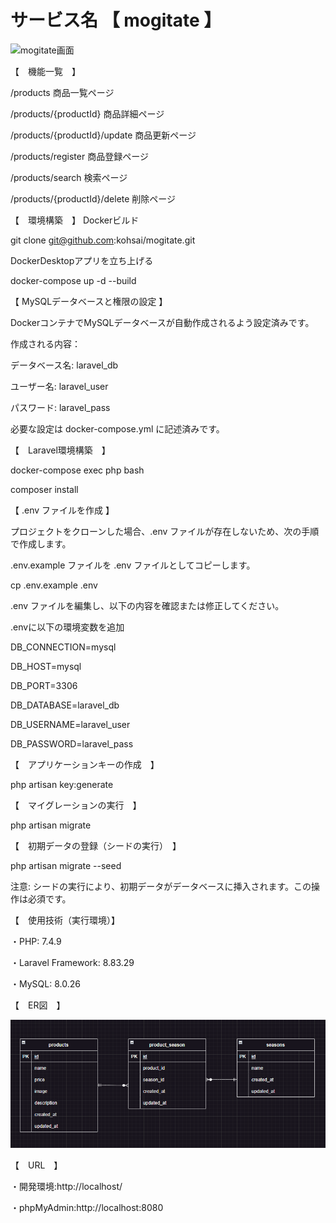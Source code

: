 # サービス名 【 mogitate 】

![mogitate画面](<商品一覧ページ (1).png>)

【　機能一覧　】

/products                       商品一覧ページ

/products/{productId}	        商品詳細ページ

/products/{productId}/update    商品更新ページ

/products/register	            商品登録ページ

/products/search                検索ページ

/products/{productId}/delete	削除ページ



【　環境構築　】
Dockerビルド

git clone git@github.com:kohsai/mogitate.git


DockerDesktopアプリを立ち上げる

docker-compose up -d --build


【 MySQLデータベースと権限の設定 】

DockerコンテナでMySQLデータベースが自動作成されるよう設定済みです。

作成される内容：

データベース名: laravel_db

ユーザー名: laravel_user

パスワード: laravel_pass

必要な設定は docker-compose.yml に記述済みです。


【　Laravel環境構築　】

docker-compose exec php bash

composer install


【 .env ファイルを作成 】

プロジェクトをクローンした場合、.env ファイルが存在しないため、次の手順で作成します。

.env.example ファイルを .env ファイルとしてコピーします。

cp .env.example .env


.env ファイルを編集し、以下の内容を確認または修正してください。

.envに以下の環境変数を追加


DB_CONNECTION=mysql

DB_HOST=mysql

DB_PORT=3306

DB_DATABASE=laravel_db

DB_USERNAME=laravel_user

DB_PASSWORD=laravel_pass





【　アプリケーションキーの作成　】

php artisan key:generate

【　マイグレーションの実行　】

php artisan migrate


【　初期データの登録（シードの実行）　】

php artisan migrate --seed

注意:
シードの実行により、初期データがデータベースに挿入されます。この操作は必須です。


【　使用技術（実行環境）】

・PHP: 7.4.9

・Laravel Framework: 8.83.29

・MySQL: 8.0.26


【　ER図　】

![alt text](<スクリーンショット 2025-04-11 225909.png>)

【　URL　】

・開発環境:http://localhost/

・phpMyAdmin:http://localhost:8080

